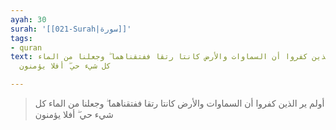 ```yaml
---
ayah: 30
surah: '[[021-Surah|سورة]]'
tags:
- quran
text: أولم ير الذين كفروا أن السماوات والأرض كانتا رتقا ففتقناهما ۖ وجعلنا من الماء
  كل شيء حي ۖ أفلا يؤمنون

---
```

> أولم ير الذين كفروا أن السماوات والأرض كانتا رتقا ففتقناهما ۖ وجعلنا من الماء كل شيء حي ۖ أفلا يؤمنون
